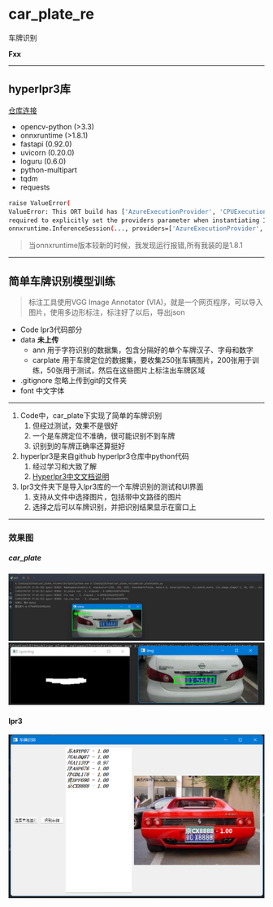 # car_plate_re

车牌识别

**Fxx**

--------------------------------

## hyperlpr3库

[仓库连接](https://github.com/szad670401/HyperLPR)

- opencv-python (>3.3)
- onnxruntime (>1.8.1)
- fastapi (0.92.0)
- uvicorn (0.20.0)
- loguru (0.6.0)
- python-multipart
- tqdm
- requests

```bash
raise ValueError(
ValueError: This ORT build has ['AzureExecutionProvider', 'CPUExecutionProvider'] enabled. Since ORT 1.9, you are
required to explicitly set the providers parameter when instantiating InferenceSession. For example,
onnxruntime.InferenceSession(..., providers=['AzureExecutionProvider', 'CPUExecutionProvider'], ...)
```

> 当onnxruntime版本较新的时候，我发现运行报错,所有我装的是1.8.1


--------------------------------------------------

## 简单车牌识别模型训练

> 标注工具使用VGG Image Annotator (VIA)，就是一个网页程序，可以导入图片，使用多边形标注，标注好了以后，导出json

- Code lpr3代码部分
- data **未上传**
    - ann 用于字符识别的数据集，包含分隔好的单个车牌汉子、字母和数字
    - carplate 用于车牌定位的数据集，要收集250张车辆图片，200张用于训练，50张用于测试，然后在这些图片上标注出车牌区域
- .gitignore 忽略上传到git的文件夹
- font 中文字体

-------------------------------------------------------------------------

1. Code中，car_plate下实现了简单的车牌识别
    1. 但经过测试，效果不是很好
    2. 一个是车牌定位不准确，很可能识别不到车牌
    3. 识别到的车牌正确率还算挺好
2. hyperlpr3是来自github hyperlpr3仓库中python代码
    1. 经过学习和大致了解
    2. [Hyperlpr3中文文档说明](./Code/hyperlpr3/README_CH.md)
3. lpr3文件夹下是导入lpr3库的一个车牌识别的测试和UI界面
    1. 支持从文件中选择图片，包括带中文路径的图片
    2. 选择之后可以车牌识别，并把识别结果显示在窗口上

-------------------------------------------------------------------------------

### 效果图

##### car_plate

![img](./Code/car_plate/img.png)    
![img_1](./Code/car_plate/img_1.png)

#### lpr3

![img](./Code/lpr3/img.png)  